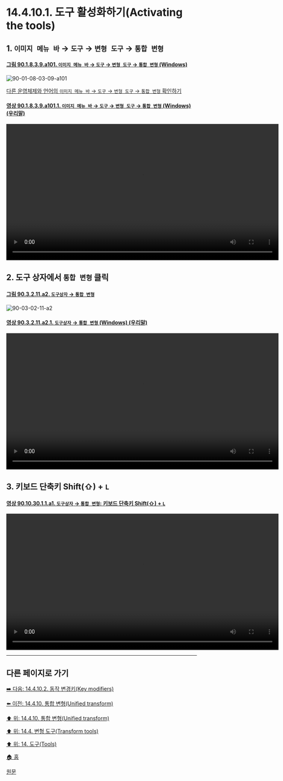 # 14.4.10.1. 도구 활성화하기(Activating the tools)

<a id="14-04-10-01-s1"></a>

## 1. `이미지 메뉴 바` → `도구` → `변형 도구` → `통합 변형`

<a id="90-01-08-03-09-a101"></a>

#### [그림 90.1.8.3.9.a101. `이미지 메뉴 바` → `도구` → `변형 도구` → `통합 변형` (Windows)](./90-01-08-03-09-unified_transform.md#90-01-08-03-09-a101)
![90-01-08-03-09-a101](https://github.com/wonder13662/gimp/assets/15767104/176844f8-dd05-4b22-aa37-2688e227146a)

[다른 운영체제와 언어의 `이미지 메뉴 바` → `도구` → `변형 도구` → `통합 변형` 확인하기](./90-01-08-03-09-unified_transform.md#90-01-08-03-09-a102)

<a id="90-01-08-03-09-a101-01"></a>

#### [영상 90.1.8.3.9.a101.1. `이미지 메뉴 바` → `도구` → `변형 도구` → `통합 변형` (Windows) (우리말)](./90-01-08-03-09-unified_transform.md#90-01-08-03-09-a101-01)
<video controls="controls" width="720" src="https://github.com/wonder13662/gimp/assets/15767104/15a5175f-9fed-4869-a012-061c1f78f9f0"></video>

<a id="14-04-10-01-s2"></a>

## 2. 도구 상자에서 `통합 변형` 클릭

<a id="90-03-02-11-a2"></a>

#### [그림 90.3.2.11.a2. `도구상자` → `통합 변형`](./90-03-02-11-unified_transform.md#90-03-02-11-a2)
![90-03-02-11-a2](https://github.com/wonder13662/gimp/assets/15767104/04aaa5fe-7495-4703-b139-1dfbc61c9c19)

<a id="90-03-02-11-a2-01"></a>

#### [영상 90.3.2.11.a2.1. `도구상자` → `통합 변형` (Windows) (우리말)](./90-03-02-11-unified_transform.md#90-03-02-11-a2-01)
<video controls="controls" width="720" src="https://github.com/wonder13662/gimp/assets/15767104/4f74007b-776c-4761-aa45-6edb2034e4e8"></video>

<a id="14-04-10-01-s3"></a>

## 3. 키보드 단축키 Shift(⇧) + `L`

<a id="90-10-30-01-01-a1"></a>

#### [영상 90.10.30.1.1.a1. `도구상자` → `통합 변형`: 키보드 단축키 Shift(⇧) + `L`](./90-10-30-01-01-shift_l.md#90-10-30-01-01-a1)
<video controls="controls" width="720" src="https://github.com/wonder13662/gimp/assets/15767104/ad29efaf-54ff-4355-850c-87ea29f6fa18"></video>

***

## 다른 페이지로 가기

[➡️ 다음: 14.4.10.2. 동작 변경키(Key modifiers)](./14-04-10-02-key_modifiers.md)

[⬅️ 이전: 14.4.10. 통합 변형(Unified transform)](./14-04-10-00-unified-transform.md)

[⬆️ 위: 14.4.10. 통합 변형(Unified transform)](./14-04-10-00-unified-transform.md)

[⬆️ 위: 14.4. 변형 도구(Transform tools)](./14-04-00-transform-tools.md)

[⬆️ 위: 14. 도구(Tools)](./14-00-tools.md)

[🏠 홈](./00-home.md)

[원문](https://docs.gimp.org/2.10/ko/gimp-tool-unified-transform.html#idm15848)